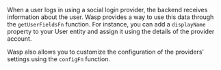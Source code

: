 When a user logs in using a social login provider, the backend receives information about the user. Wasp provides a way to use this data through the `getUserFieldsFn` function. For instance, you can add a `displayName` property to your User entity and assign it using the details of the provider account.

Wasp also allows you to customize the configuration of the providers' settings using the `configFn` function.